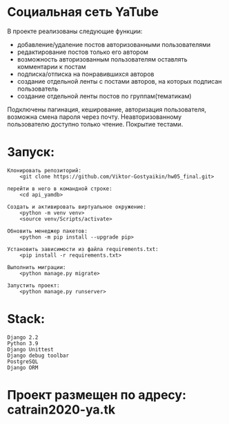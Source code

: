 # Социальная сеть YaTube

В проекте реализованы следующие функции:

- добавление/удаление постов авторизованными пользователями
- редактирование постов только его автором
- возможность авторизованным пользователям оставлять комментарии к постам
- подписка/отписка на понравившихся авторов
- создание отдельной ленты с постами авторов, на которых подписан пользователь
- создание отдельной ленты постов по группам(тематикам)


Подключены пагинация, кеширование, авторизация пользователя, возможна смена пароля через почту.
Неавторизованному пользователю доступно только чтение.
Покрытие тестами.


# Запуск:
    Клонировать репозиторий:
        <git clone https://github.com/Viktor-Gostyaikin/hw05_final.git>
    
    перейти в него в командной строке:
        <cd api_yamdb>

    Cоздать и активировать виртуальное окружение:
        <python -m venv venv>
        <source venv/Scripts/activate>
    
    Обновить менеджер пакетов:
        <python -m pip install --upgrade pip>

    Установить зависимости из файла requirements.txt:
        <pip install -r requirements.txt>

    Выполнить миграции:
        <python manage.py migrate>

    Запустить проект:
        <python manage.py runserver>
    

# Stack:

    Django 2.2
    Python 3.9
    Django Unittest
    Django debug toolbar
    PostgreSQL
    Django ORM

# Проект размещен по адресу: catrain2020-ya.tk
